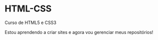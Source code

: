 # HTML-CSS
Curso de HTML5 e CSS3

Estou aprendendo a criar sites e agora vou gerenciar meus repositórios!